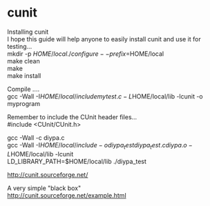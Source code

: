 # cunit

Installing cunit    
I hope this guide will help anyone to easily install cunit and use it for testing...   
mkdir -p $HOME/local    
./configure --prefix=$HOME/local    
make clean    
make    
make install         
 
 Compile ....     
 gcc -Wall -I$HOME/local/include mytest.c -L$HOME/local/lib -lcunit -o myprogram     


Remember to include the CUnit header files...    
#include <CUnit/CUnit.h>    


gcc -Wall -c diypa.c    
gcc -Wall -I$HOME/local/include -o diypa_test diypa_test.c diypa.o -L$HOME/local/lib -lcunit    
LD_LIBRARY_PATH=$HOME/local/lib ./diypa_test    


http://cunit.sourceforge.net/    



A very simple "black box"     
http://cunit.sourceforge.net/example.html     




 
